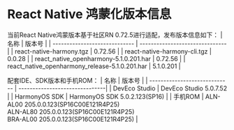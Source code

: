 # React Native 鸿蒙化版本信息
当前React Native鸿蒙版本基于社区RN 0.72.5进行适配，发布版本信息如下：
| 名称                          | 版本号                            |
| ----------------------------- | -------------------------------|
| react-native-harmony.tgz        | 0.72.56 |
| react-native-harmony-cli.tgz    | 0.0.28 |
| react_native_openharmony-5.1.0.201.har                         | 0.72.56 |
| react_native_openharmony_release-5.1.0.201.har                 | 5.1.0.201 |

配套IDE、SDK版本和手机ROM：
| 名称                          | 版本号                            |
| ----------------------------- | -------------------------------|
| DevEco Studio     | DevEco Studio 5.0.7.52 |
| HarmonyOS SDK     | HarmonyOS SDK 5.0.2.123(SP16) |
| 手机ROM           | ALN-AL00 205.0.0.123(SP16C00E121R4P25) <br> ALN-AL80 205.0.0.123(SP16C00E121R4P25) <br> BRA-AL00 205.0.0.123(SP16C00E121R4P25) |

